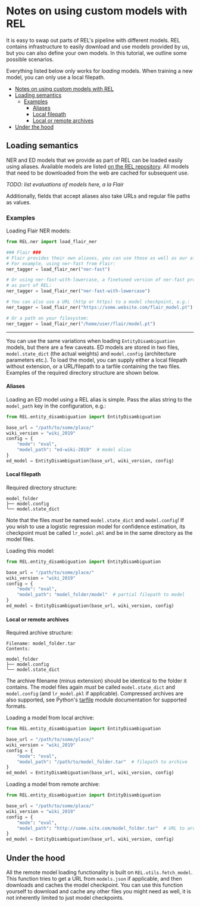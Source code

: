 # Notes on using custom models with REL

It is easy to swap out parts of REL's pipeline with different models. REL
contains infrastructure to easily download and use models provided by us, but
you can also define your own models. In this tutorial, we outline some possible
scenarios.

Everything listed below only works for *loading* models. When training a new
model, you can only use a local filepath.

- [Notes on using custom models with REL](#notes-on-using-custom-models-with-rel)
- [Loading semantics](#loading-semantics)
  - [Examples](#examples)
    - [Aliases](#aliases)
    - [Local filepath](#local-filepath)
    - [Local or remote archives](#local-or-remote-archives)
- [Under the hood](#under-the-hood)

## Loading semantics

NER and ED models that we provide as part of REL can be loaded easily using
aliases.  Available models are listed
[on the REL repository](https://github.com/informagi/REL/tree/master/REL/models/models.json).
All models that need to be downloaded from the web are cached for subsequent
use.

*TODO: list evaluations of models here, a la Flair*

Additionally, fields that accept aliases also take URLs and regular file paths
as values.

### Examples

Loading Flair NER models:
```python
from REL.ner import load_flair_ner

### Flair ###
# Flair provides their own aliases, you can use those as well as our aliases.
# For example, using ner-fast from Flair:
ner_tagger = load_flair_ner("ner-fast")

# Or using ner-fast-with-lowercase, a finetuned version of ner-fast provided
# as part of REL:
ner_tagger = load_flair_ner("ner-fast-with-lowercase")

# You can also use a URL (http or https) to a model checkpoint, e.g.:
ner_tagger = load_flair_ner("https://some.website.com/flair_model.pt")

# Or a path on your filesystem:
ner_tagger = load_flair_ner("/home/user/flair/model.pt")
```

---

You can use the same variations when loading `EntityDisambiguation` models, but
there are a few caveats. ED models are stored in two files, `model.state_dict`
(the actual weights) and `model.config` (architecture parameters etc.). To load
the model, you can supply either a local filepath without extension, or a
URL/filepath to a tarfile containing the two files. Examples of the required
directory structure are shown below.

#### Aliases
Loading an ED model using a REL alias is simple. Pass the alias string to the
`model_path` key in the configuration, e.g.:
```python
from REL.entity_disambiguation import EntityDisambiguation

base_url = "/path/to/some/place/"
wiki_version = "wiki_2019"
config = {
    "mode": "eval",
    "model_path": "ed-wiki-2019"  # model alias
}
ed_model = EntityDisambiguation(base_url, wiki_version, config)
```

#### Local filepath
Required directory structure:
```
model_folder
├── model.config
└── model.state_dict
```
Note that the files *must* be named `model.state_dict` and `model.config`!  If
you wish to use a logistic regression model for confidence estimation, its
checkpoint must be called `lr_model.pkl` and be in the same directory as the
model files.

Loading this model:
```python
from REL.entity_disambiguation import EntityDisambiguation

base_url = "/path/to/some/place/"
wiki_version = "wiki_2019"
config = {
    "mode": "eval",
    "model_path": "model_folder/model"  # partial filepath to model
}
ed_model = EntityDisambiguation(base_url, wiki_version, config)
```

#### Local or remote archives
Required archive structure:
```
Filename: model_folder.tar
Contents:

model_folder
├── model.config
└── model.state_dict
```
The archive filename (minus extension) should be identical to the folder it
contains.  The model files again *must* be called `model.state_dict` and
`model.config` (and `lr_model.pkl` if applicable). Compressed archives are also
supported, see Python's
[tarfile](https://docs.python.org/3/library/tarfile.html) module documentation
for supported formats.

Loading a model from local archive:
```python
from REL.entity_disambiguation import EntityDisambiguation

base_url = "/path/to/some/place/"
wiki_version = "wiki_2019"
config = {
    "mode": "eval",
    "model_path": "/path/to/model_folder.tar"  # filepath to archive
}
ed_model = EntityDisambiguation(base_url, wiki_version, config)
```

Loading a model from remote archive:
```python
from REL.entity_disambiguation import EntityDisambiguation

base_url = "/path/to/some/place/"
wiki_version = "wiki_2019"
config = {
    "mode": "eval",
    "model_path": "http://some.site.com/model_folder.tar"  # URL to archive
}
ed_model = EntityDisambiguation(base_url, wiki_version, config)
```

## Under the hood
All the remote model loading functionality is built on `REL.utils.fetch_model`.
This function tries to get a URL from `models.json` if applicable, and then
downloads and caches the model checkpoint. You can use this function yourself
to download and cache any other files you might need as well, it is not
inherently limited to just model checkpoints.
